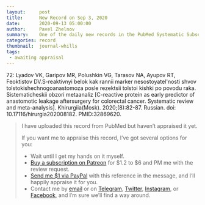 ```yaml
---
layout:     post
title:      New Record on Sep 3, 2020
date:       2020-09-13 05:00:00
author:     Pavel Zhelnov
summary:    One of the daily new records in the PubMed Systematic Subset indexed by Sep 3, 2020.
categories: record
thumbnail:  journal-whills
tags:
 - awaiting appraisal
---
```


72: Lyadov VK, Garipov MR, Polushkin VG, Tarasov NA, Ayupov RT, Feoktistov DV.S-reaktivnyi belok kak rannii marker nesostoyatel'nosti shvov tolstokishechnogoanastomoza posle rezektsii tolstoi kishki po povodu raka. Sistematicheskii obzori metaanaliz [C-reactive protein as early predictor of anastomotic leakage aftersurgery for colorectal cancer. Systematic review and meta-analysis]. Khirurgiia(Mosk). 2020;(8):82-87. Russian. doi: 10.17116/hirurgia202008182. PMID:32869620.


> I have uploaded this record from PubMed but haven’t appraised it yet.
>
> If you want me to appraise this record, I’ve got several options for you:
> * Wait until I get my hands on it myself.
> * [Buy a subscription on Patreon](https://patreon.com/zheln) for $1.2 to $6 and PM me with the review request.
> * [Send me $1 via PayPal](https://paypal.me/pjelnov) with this reference in the message, and I’ll happily appraise it for you.
> * Contact me by [email](mailto:pavel@zheln.com) or on [Telegram](https://t.me/drzhelnov), [Twitter](https://twitter.com/drzhelnov), [Instagram](https://instagram.com/igzheln), or [Facebook](https://facebook.com/drzhelnov), and I’m sure we’ll find a way around.
